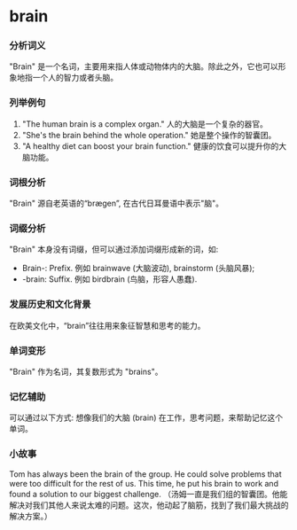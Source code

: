 # brain

### 分析词义

  

"Brain" 是一个名词，主要用来指人体或动物体内的大脑。除此之外，它也可以形象地指一个人的智力或者头脑。

  

### 列举例句

  

1.  "The human brain is a complex organ." 人的大脑是一个复杂的器官。
2.  "She's the brain behind the whole operation." 她是整个操作的智囊团。
3.  "A healthy diet can boost your brain function." 健康的饮食可以提升你的大脑功能。

  

### 词根分析

  

"Brain" 源自老英语的“brægen”, 在古代日耳曼语中表示"脑"。

  

### 词缀分析

  

"Brain" 本身没有词缀，但可以通过添加词缀形成新的词，如:

  

*   Brain-: Prefix. 例如 brainwave (大脑波动), brainstorm (头脑风暴);
*   \-brain: Suffix. 例如 birdbrain (鸟脑，形容人愚蠢).

  

### 发展历史和文化背景

  

在欧美文化中，“brain”往往用来象征智慧和思考的能力。

  

### 单词变形

  

"Brain" 作为名词，其复数形式为 "brains"。

  

### 记忆辅助

  

可以通过以下方式: 想像我们的大脑 (brain) 在工作，思考问题，来帮助记忆这个单词。

  

### 小故事

  

Tom has always been the brain of the group. He could solve problems that were too difficult for the rest of us. This time, he put his brain to work and found a solution to our biggest challenge. （汤姆一直是我们组的智囊团。他能解决对我们其他人来说太难的问题。这次，他动起了脑筋，找到了我们最大挑战的解决方案。）
